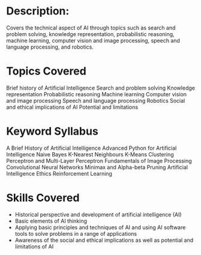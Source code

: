 # Description:
Covers the technical aspect of AI through topics such as search and problem solving, knowledge representation, probabilistic reasoning, machine learning, computer vision and image processing, speech and language processing, and robotics.

# Topics Covered
Brief history of Artificial Intelligence
Search and problem solving
Knowledge representation
Probabilistic reasoning
Machine learning
Computer vision and image processing
Speech and language processing
Robotics
Social and ethical implications of AI
Potential and limitations

# Keyword Syllabus
A Brief History of Artificial Intelligence
Advanced Python for Artificial Intelligence
Naive Bayes
K-Nearest Neighbours
K-Means Clustering
Perceptron and Multi-Layer Perceptron
Fundamentals of Image Processing
Convolutional Neural Networks
Minimax and Alpha-beta Pruning
Artificial Intelligence Ethics
Reinforcement Learning

# Skills Covered
* Historical perspective and development of artificial intelligence (AI)
* Basic elements of AI thinking
* Applying basic principles and techniques of AI and using AI software tools to solve problems in a range of applications
* Awareness of the social and ethical implications as well as potential and limitations of AI
